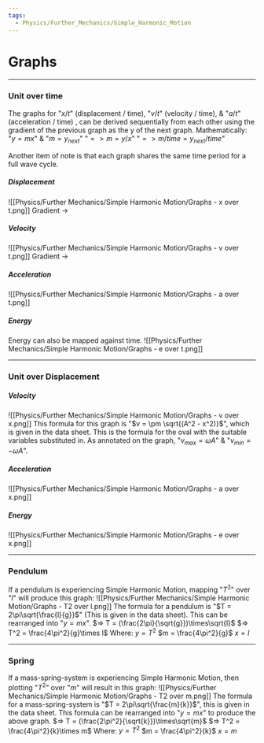 ```yaml
---
tags:
  - Physics/Further_Mechanics/Simple_Harmonic_Motion
---
```

# Graphs

---
### Unit over time
The graphs for "$x/t$" (displacement / time), "$v/t$" (velocity / time), & "$a/t$" (acceleration / time) , can be derived sequentially from each other using the gradient of the previous graph as the y of the next graph. Mathematically:
"$y = mx$" & "$m = y_{next}$"
"$=> m = y/x$"
"$=> m/time = y_{next}/time$"

Another item of note is that each graph shares the same time period for a full wave cycle.
##### Displacement
![[Physics/Further Mechanics/Simple Harmonic Motion/Graphs - x over t.png]]
Gradient ->
##### Velocity
![[Physics/Further Mechanics/Simple Harmonic Motion/Graphs - v over t.png]]
Gradient ->
##### Acceleration
![[Physics/Further Mechanics/Simple Harmonic Motion/Graphs - a over t.png]]

##### Energy
Energy can also be mapped against time.
![[Physics/Further Mechanics/Simple Harmonic Motion/Graphs - e over t.png]]

---
### Unit over Displacement

##### Velocity
![[Physics/Further Mechanics/Simple Harmonic Motion/Graphs - v over x.png]]
This formula for this graph is "$v = \pm \sqrt{(A^2 - x^2)}$", which is given in the data sheet. This is the formula for the oval with the suitable variables substituted in.
As annotated on the graph, "$v_{max} = \omega A$" & "$v_{min} = -\omega A$".

##### Acceleration
![[Physics/Further Mechanics/Simple Harmonic Motion/Graphs - a over x.png]]

##### Energy
![[Physics/Further Mechanics/Simple Harmonic Motion/Graphs - e over x.png]]

---
### Pendulum
If a pendulum is experiencing Simple Harmonic Motion, mapping "$T^2$" over "$l$" will produce this graph:
![[Physics/Further Mechanics/Simple Harmonic Motion/Graphs - T2 over l.png]]
The formula for a pendulum is "$T = 2\pi\sqrt{\frac{l}{g}}$" (This is given in the data sheet). This can be rearranged into "$y = mx$".
$=> T = (\frac{2\pi}{\sqrt{g}})\times\sqrt{l}$
$=> T^2 = \frac{4\pi^2}{g}\times l$
Where:
$y = T^2$
$m = \frac{4\pi^2}{g}$
$x = l$

---
### Spring
If a mass-spring-system is experiencing Simple Harmonic Motion, then plotting "$T^2$" over "$m$" will result in this graph:
![[Physics/Further Mechanics/Simple Harmonic Motion/Graphs - T2 over m.png]]
The formula for a mass-spring-system is "$T = 2\pi\sqrt{\frac{m}{k}}$", this is given in the data sheet. This formula can be rearranged into "$y = mx$" to produce the above graph.
$=> T = (\frac{2\pi^2}{\sqrt{k}})\times\sqrt{m}$
$=> T^2 = \frac{4\pi^2}{k}\times m$
Where:
$y = T^2$
$m = \frac{4\pi^2}{k}$
$x = m$